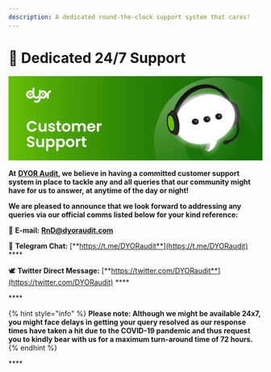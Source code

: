 ```yaml
---
description: A dedicated round-the-clock support system that cares!
---
```


# 💬 Dedicated 24/7 Support

![Customer Support that&apos;s truly committed to help resolve!](.gitbook/assets/dyor-audit-customer-support-55.jpg)

**At** [**DYOR Audit**](https://dyoraudit.com)**, we believe in having a committed customer support system in place to tackle any and all queries that our community might have for us to answer, at anytime of the day or night!**

**We are pleased to announce that we look forward to addressing any queries via our official comms listed below for your kind reference:**

📧 **E-mail:** [**RnD@dyoraudit.com**](mailto:rnd@dyoraudit.com)

📲 **Telegram Chat:** [**https://t.me/DYORaudit**](https://t.me/DYORaudit) ****

🕊️ **Twitter Direct Message:** [**https://twitter.com/DYORaudit**](https://twitter.com/DYORaudit) ****

\*\*\*\*

{% hint style="info" %}
**Please note: Although we might be available 24x7, you might face delays in getting your query resolved as our response times have taken a hit due to the COVID-19 pandemic and thus request you to kindly bear with us for a maximum turn-around time of 72 hours.**
{% endhint %}

\*\*\*\*





